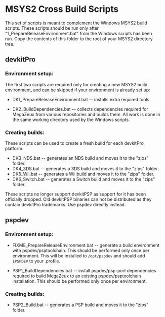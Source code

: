 # MSYS2 Cross Build Scripts

This set of scripts is meant to complement the Windows MSYS2 build scripts.
These scripts should be run only after "1_PrepareReleaseEnvironment.bat"
from the Windows scripts has been run. Copy the contents of this folder to the
root of your MSYS2 directory tree.

## devkitPro

### Environment setup:

The first two scripts are required only for creating a new MSYS2 build
environment, and can be skipped if your environment is already set up:

* DK1_PrepareReleaseEnvironment.bat -- installs extra required tools.

* DK2_BuildDependencies.bat -- collects dependencies required for MegaZeux from
various repositories and builds them. All work is done in the same working
directory used by the Windows scripts.

### Creating builds:

These scripts can be used to create a fresh build for each devkitPro platform.

* DK3_NDS.bat -- generates an NDS build and moves it to the "zips" folder.
* DK4_3DS.bat -- generates a 3DS build and moves it to the "zips" folder.
* DK5_Wii.bat -- generates a Wii build and moves it to the "zips" folder.
* DK6_Switch.bat -- generates a Switch build and moves it to the "zips" folder.

These scripts no longer support devkitPSP as support for it has been officially
dropped. Old devkitPSP binaries can not be distributed as they contain devkitPro
trademarks. Use pspdev directly instead.

## pspdev

### Environment setup:

* FIXME_PrepareReleaseEnvironment.bat -- generate a build environment with
  pspdev/psptoolchain. This should be performed only once per environment. This
  will be installed to `/opt/pspdev` and should add `$PSPDEV` to your .profile.

* PSP1_BuildDependencies.bat -- install pspdev/psp-port dependencies required to
  build MegaZeux to an existing pspdev/psptoolchain installation. This should
  be performed only once per environment.

### Creating builds:

* PSP2_Build.bat -- generates a PSP build and moves it to the "zips" folder.

